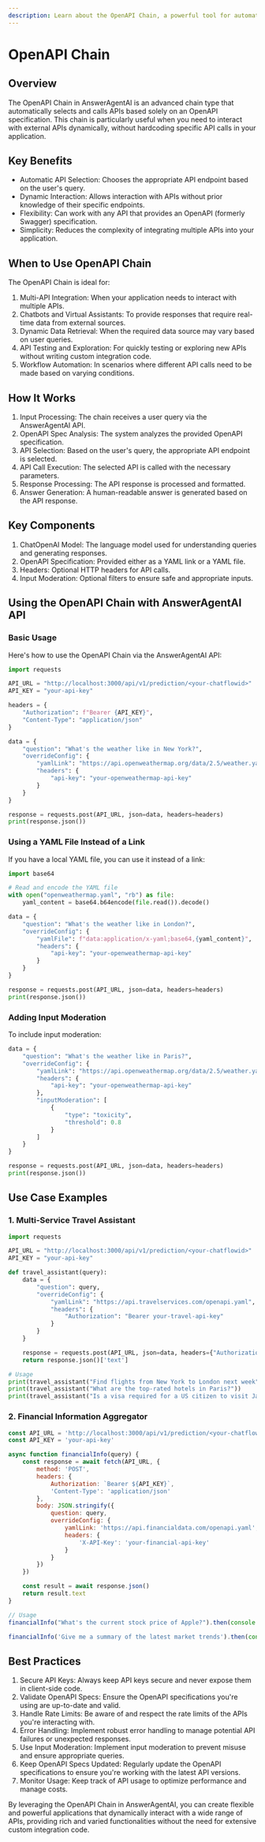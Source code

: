```yaml
---
description: Learn about the OpenAPI Chain, a powerful tool for automatic API selection and calling in AnswerAgentAI
---
```


# OpenAPI Chain

## Overview

The OpenAPI Chain in AnswerAgentAI is an advanced chain type that automatically selects and calls APIs based solely on an OpenAPI specification. This chain is particularly useful when you need to interact with external APIs dynamically, without hardcoding specific API calls in your application.

## Key Benefits

-   Automatic API Selection: Chooses the appropriate API endpoint based on the user's query.
-   Dynamic Interaction: Allows interaction with APIs without prior knowledge of their specific endpoints.
-   Flexibility: Can work with any API that provides an OpenAPI (formerly Swagger) specification.
-   Simplicity: Reduces the complexity of integrating multiple APIs into your application.

## When to Use OpenAPI Chain

The OpenAPI Chain is ideal for:

1. Multi-API Integration: When your application needs to interact with multiple APIs.
2. Chatbots and Virtual Assistants: To provide responses that require real-time data from external sources.
3. Dynamic Data Retrieval: When the required data source may vary based on user queries.
4. API Testing and Exploration: For quickly testing or exploring new APIs without writing custom integration code.
5. Workflow Automation: In scenarios where different API calls need to be made based on varying conditions.

## How It Works

1. Input Processing: The chain receives a user query via the AnswerAgentAI API.
2. OpenAPI Spec Analysis: The system analyzes the provided OpenAPI specification.
3. API Selection: Based on the user's query, the appropriate API endpoint is selected.
4. API Call Execution: The selected API is called with the necessary parameters.
5. Response Processing: The API response is processed and formatted.
6. Answer Generation: A human-readable answer is generated based on the API response.

## Key Components

1. ChatOpenAI Model: The language model used for understanding queries and generating responses.
2. OpenAPI Specification: Provided either as a YAML link or a YAML file.
3. Headers: Optional HTTP headers for API calls.
4. Input Moderation: Optional filters to ensure safe and appropriate inputs.

## Using the OpenAPI Chain with AnswerAgentAI API

### Basic Usage

Here's how to use the OpenAPI Chain via the AnswerAgentAI API:

```python
import requests

API_URL = "http://localhost:3000/api/v1/prediction/<your-chatflowid>"
API_KEY = "your-api-key"

headers = {
    "Authorization": f"Bearer {API_KEY}",
    "Content-Type": "application/json"
}

data = {
    "question": "What's the weather like in New York?",
    "overrideConfig": {
        "yamlLink": "https://api.openweathermap.org/data/2.5/weather.yaml",
        "headers": {
            "api-key": "your-openweathermap-api-key"
        }
    }
}

response = requests.post(API_URL, json=data, headers=headers)
print(response.json())
```

### Using a YAML File Instead of a Link

If you have a local YAML file, you can use it instead of a link:

```python
import base64

# Read and encode the YAML file
with open("openweathermap.yaml", "rb") as file:
    yaml_content = base64.b64encode(file.read()).decode()

data = {
    "question": "What's the weather like in London?",
    "overrideConfig": {
        "yamlFile": f"data:application/x-yaml;base64,{yaml_content}",
        "headers": {
            "api-key": "your-openweathermap-api-key"
        }
    }
}

response = requests.post(API_URL, json=data, headers=headers)
print(response.json())
```

### Adding Input Moderation

To include input moderation:

```python
data = {
    "question": "What's the weather like in Paris?",
    "overrideConfig": {
        "yamlLink": "https://api.openweathermap.org/data/2.5/weather.yaml",
        "headers": {
            "api-key": "your-openweathermap-api-key"
        },
        "inputModeration": [
            {
                "type": "toxicity",
                "threshold": 0.8
            }
        ]
    }
}

response = requests.post(API_URL, json=data, headers=headers)
print(response.json())
```

## Use Case Examples

### 1. Multi-Service Travel Assistant

```python
import requests

API_URL = "http://localhost:3000/api/v1/prediction/<your-chatflowid>"
API_KEY = "your-api-key"

def travel_assistant(query):
    data = {
        "question": query,
        "overrideConfig": {
            "yamlLink": "https://api.travelservices.com/openapi.yaml",
            "headers": {
                "Authorization": "Bearer your-travel-api-key"
            }
        }
    }

    response = requests.post(API_URL, json=data, headers={"Authorization": f"Bearer {API_KEY}", "Content-Type": "application/json"})
    return response.json()['text']

# Usage
print(travel_assistant("Find flights from New York to London next week"))
print(travel_assistant("What are the top-rated hotels in Paris?"))
print(travel_assistant("Is a visa required for a US citizen to visit Japan?"))
```

### 2. Financial Information Aggregator

```javascript
const API_URL = 'http://localhost:3000/api/v1/prediction/<your-chatflowid>'
const API_KEY = 'your-api-key'

async function financialInfo(query) {
    const response = await fetch(API_URL, {
        method: 'POST',
        headers: {
            Authorization: `Bearer ${API_KEY}`,
            'Content-Type': 'application/json'
        },
        body: JSON.stringify({
            question: query,
            overrideConfig: {
                yamlLink: 'https://api.financialdata.com/openapi.yaml',
                headers: {
                    'X-API-Key': 'your-financial-api-key'
                }
            }
        })
    })

    const result = await response.json()
    return result.text
}

// Usage
financialInfo("What's the current stock price of Apple?").then(console.log).catch(console.error)

financialInfo('Give me a summary of the latest market trends').then(console.log).catch(console.error)
```

## Best Practices

1. Secure API Keys: Always keep API keys secure and never expose them in client-side code.
2. Validate OpenAPI Specs: Ensure the OpenAPI specifications you're using are up-to-date and valid.
3. Handle Rate Limits: Be aware of and respect the rate limits of the APIs you're interacting with.
4. Error Handling: Implement robust error handling to manage potential API failures or unexpected responses.
5. Use Input Moderation: Implement input moderation to prevent misuse and ensure appropriate queries.
6. Keep OpenAPI Specs Updated: Regularly update the OpenAPI specifications to ensure you're working with the latest API versions.
7. Monitor Usage: Keep track of API usage to optimize performance and manage costs.

By leveraging the OpenAPI Chain in AnswerAgentAI, you can create flexible and powerful applications that dynamically interact with a wide range of APIs, providing rich and varied functionalities without the need for extensive custom integration code.
